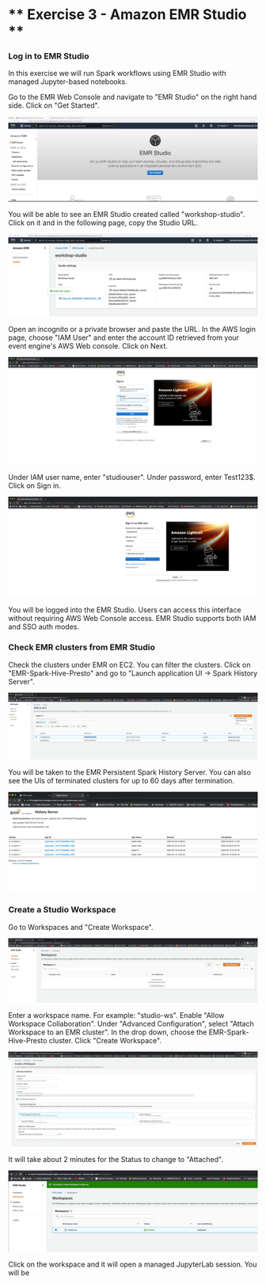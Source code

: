 # ** Exercise 3 - Amazon EMR Studio **

### Log in to EMR Studio

In this exercise we will run Spark workflows using EMR Studio with managed Jupyter-based notebooks.

Go to the EMR Web Console and navigate to "EMR Studio" on the right hand side. Click on "Get Started".

![Studio - 1](images/studio-1.png)

You will be able to see an EMR Studio created called "workshop-studio". Click on it and in the following page, copy the Studio URL.

![Studio - 2](images/studio-2.png)

Open an incognito or a private browser and paste the URL. In the AWS login page, choose "IAM User" and enter the account ID retrieved from your event engine's AWS Web console. Click on Next.

![Studio - 3](images/studio-3.png)

Under IAM user name, enter  "studiouser". Under password, enter Test123$. Click on Sign in.

![Studio - 4](images/studio-4.png)

You will be logged into the EMR Studio. Users can access this interface without requiring AWS Web Console access. EMR Studio supports both IAM and SSO auth modes.

### Check EMR clusters from EMR Studio

Check the clusters under EMR on EC2. You can filter the clusters. Click on "EMR-Spark-Hive-Presto" and go to "Launch application UI -> Spark History Server".

![Studio - 5](images/studio-5.png)

You will be taken to the EMR Persistent Spark History Server. You can also see the UIs of terminated clusters for up to 60 days after termination.

![Studio - 6](images/studio-6.png)

### Create a Studio Workspace

Go to Workspaces and "Create Workspace".

![Studio - 7](images/studio-7.png)

Enter a workspace name. For example: "studio-ws". Enable "Allow Workspace Collaboration". Under "Advanced Configuration", select "Attach Workspace to an EMR cluster". In the drop down, choose the EMR-Spark-Hive-Presto cluster. Click "Create Workspace".

![Studio - 8](images/studio-8.png)

It will take about 2 minutes for the Status to change to "Attached".  

![Studio - 9](images/studio-9.png)

Click on the workspace and it will open a managed JupyterLab session. You will be 
